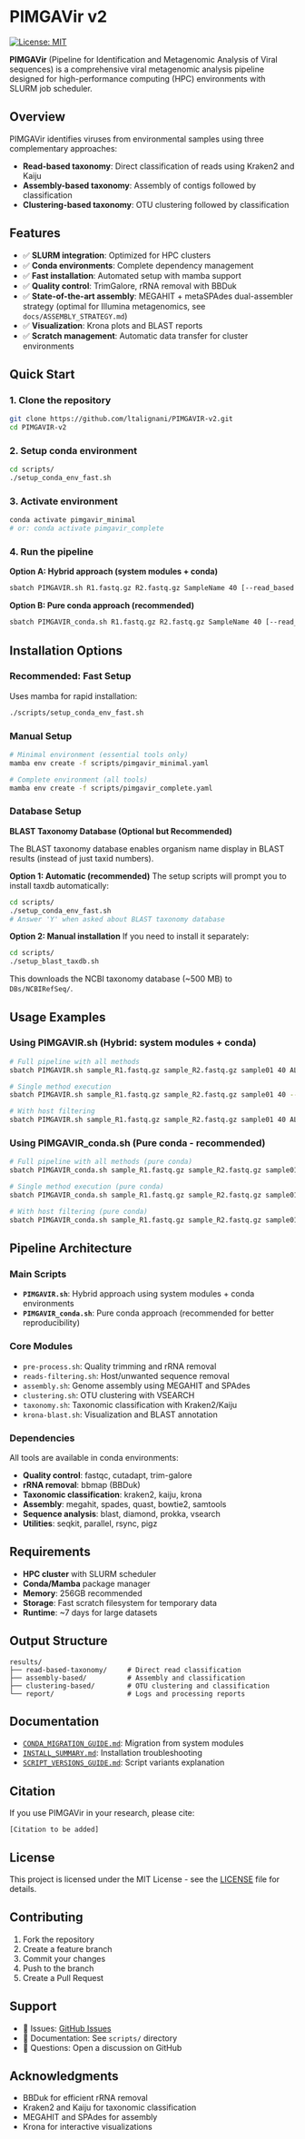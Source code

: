 # PIMGAVir v2

[![License: MIT](https://img.shields.io/badge/License-MIT-yellow.svg)](https://opensource.org/licenses/MIT)

**PIMGAVir** (Pipeline for Identification and Metagenomic Analysis of Viral sequences) is a comprehensive viral metagenomic analysis pipeline designed for high-performance computing (HPC) environments with SLURM job scheduler.

## Overview

PIMGAVir identifies viruses from environmental samples using three complementary approaches:

- **Read-based taxonomy**: Direct classification of reads using Kraken2 and Kaiju
- **Assembly-based taxonomy**: Assembly of contigs followed by classification
- **Clustering-based taxonomy**: OTU clustering followed by classification

## Features

- ✅ **SLURM integration**: Optimized for HPC clusters
- ✅ **Conda environments**: Complete dependency management
- ✅ **Fast installation**: Automated setup with mamba support
- ✅ **Quality control**: TrimGalore, rRNA removal with BBDuk
- ✅ **State-of-the-art assembly**: MEGAHIT + metaSPAdes dual-assembler strategy (optimal for Illumina metagenomics, see `docs/ASSEMBLY_STRATEGY.md`)
- ✅ **Visualization**: Krona plots and BLAST reports
- ✅ **Scratch management**: Automatic data transfer for cluster environments

## Quick Start

### 1. Clone the repository

```bash
git clone https://github.com/ltalignani/PIMGAVIR-v2.git
cd PIMGAVIR-v2
```

### 2. Setup conda environment

```bash
cd scripts/
./setup_conda_env_fast.sh
```

### 3. Activate environment

```bash
conda activate pimgavir_minimal
# or: conda activate pimgavir_complete
```

### 4. Run the pipeline

**Option A: Hybrid approach (system modules + conda)**

```bash
sbatch PIMGAVIR.sh R1.fastq.gz R2.fastq.gz SampleName 40 [--read_based | --ass_based | --clust_based | ALL] [--filter]
```

**Option B: Pure conda approach (recommended)**

```bash
sbatch PIMGAVIR_conda.sh R1.fastq.gz R2.fastq.gz SampleName 40 [--read_based | --ass_based | --clust_based | ALL] [--filter]
```

## Installation Options

### Recommended: Fast Setup

Uses mamba for rapid installation:

```bash
./scripts/setup_conda_env_fast.sh
```

### Manual Setup

```bash
# Minimal environment (essential tools only)
mamba env create -f scripts/pimgavir_minimal.yaml

# Complete environment (all tools)
mamba env create -f scripts/pimgavir_complete.yaml
```

### Database Setup

**BLAST Taxonomy Database (Optional but Recommended)**

The BLAST taxonomy database enables organism name display in BLAST results (instead of just taxid numbers).

**Option 1: Automatic (recommended)**
The setup scripts will prompt you to install taxdb automatically:
```bash
cd scripts/
./setup_conda_env_fast.sh
# Answer 'Y' when asked about BLAST taxonomy database
```

**Option 2: Manual installation**
If you need to install it separately:
```bash
cd scripts/
./setup_blast_taxdb.sh
```

This downloads the NCBI taxonomy database (~500 MB) to `DBs/NCBIRefSeq/`.

## Usage Examples

### Using PIMGAVIR.sh (Hybrid: system modules + conda)

```bash
# Full pipeline with all methods
sbatch PIMGAVIR.sh sample_R1.fastq.gz sample_R2.fastq.gz sample01 40 ALL

# Single method execution
sbatch PIMGAVIR.sh sample_R1.fastq.gz sample_R2.fastq.gz sample01 40 --read_based

# With host filtering
sbatch PIMGAVIR.sh sample_R1.fastq.gz sample_R2.fastq.gz sample01 40 ALL --filter
```

### Using PIMGAVIR_conda.sh (Pure conda - recommended)

```bash
# Full pipeline with all methods (pure conda)
sbatch PIMGAVIR_conda.sh sample_R1.fastq.gz sample_R2.fastq.gz sample01 40 ALL

# Single method execution (pure conda)
sbatch PIMGAVIR_conda.sh sample_R1.fastq.gz sample_R2.fastq.gz sample01 40 --read_based

# With host filtering (pure conda)
sbatch PIMGAVIR_conda.sh sample_R1.fastq.gz sample_R2.fastq.gz sample01 40 ALL --filter
```

## Pipeline Architecture

### Main Scripts

- **`PIMGAVIR.sh`**: Hybrid approach using system modules + conda environments
- **`PIMGAVIR_conda.sh`**: Pure conda approach (recommended for better reproducibility)

### Core Modules

- `pre-process.sh`: Quality trimming and rRNA removal
- `reads-filtering.sh`: Host/unwanted sequence removal
- `assembly.sh`: Genome assembly using MEGAHIT and SPAdes
- `clustering.sh`: OTU clustering with VSEARCH
- `taxonomy.sh`: Taxonomic classification with Kraken2/Kaiju
- `krona-blast.sh`: Visualization and BLAST annotation

### Dependencies

All tools are available in conda environments:

- **Quality control**: fastqc, cutadapt, trim-galore
- **rRNA removal**: bbmap (BBDuk)
- **Taxonomic classification**: kraken2, kaiju, krona
- **Assembly**: megahit, spades, quast, bowtie2, samtools
- **Sequence analysis**: blast, diamond, prokka, vsearch
- **Utilities**: seqkit, parallel, rsync, pigz

## Requirements

- **HPC cluster** with SLURM scheduler
- **Conda/Mamba** package manager
- **Memory**: 256GB recommended
- **Storage**: Fast scratch filesystem for temporary data
- **Runtime**: ~7 days for large datasets

## Output Structure

```
results/
├── read-based-taxonomy/     # Direct read classification
├── assembly-based/          # Assembly and classification
├── clustering-based/        # OTU clustering and classification
└── report/                  # Logs and processing reports
```

## Documentation

- [`CONDA_MIGRATION_GUIDE.md`](scripts/CONDA_MIGRATION_GUIDE.md): Migration from system modules
- [`INSTALL_SUMMARY.md`](scripts/INSTALL_SUMMARY.md): Installation troubleshooting
- [`SCRIPT_VERSIONS_GUIDE.md`](scripts/SCRIPT_VERSIONS_GUIDE.md): Script variants explanation

## Citation

If you use PIMGAVir in your research, please cite:

```text
[Citation to be added]
```

## License

This project is licensed under the MIT License - see the [LICENSE](LICENSE) file for details.

## Contributing

1. Fork the repository
2. Create a feature branch
3. Commit your changes
4. Push to the branch
5. Create a Pull Request

## Support

- 📧 Issues: [GitHub Issues](https://github.com/ltalignani/PIMGAVIR-v2/issues)
- 📖 Documentation: See `scripts/` directory
- 💬 Questions: Open a discussion on GitHub

## Acknowledgments

- BBDuk for efficient rRNA removal
- Kraken2 and Kaiju for taxonomic classification
- MEGAHIT and SPAdes for assembly
- Krona for interactive visualizations
